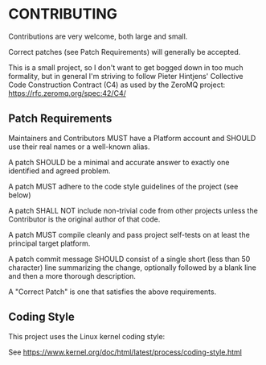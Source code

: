 # CONTRIBUTING

Contributions are very welcome, both large and small.

Correct patches (see Patch Requirements) will generally be accepted.

This is a small project, so I don't want to get bogged down in too much formality, but in general I'm striving to follow Pieter Hintjens' Collective Code Construction Contract (C4) as used by the ZeroMQ project: https://rfc.zeromq.org/spec:42/C4/

## Patch Requirements

  Maintainers and Contributors MUST have a Platform account and SHOULD use their real names or a well-known alias.

  A patch SHOULD be a minimal and accurate answer to exactly one identified and agreed problem.

  A patch MUST adhere to the code style guidelines of the project (see below)

  A patch SHALL NOT include non-trivial code from other projects unless the Contributor is the original author of that code.

  A patch MUST compile cleanly and pass project self-tests on at least the principal target platform.

  A patch commit message SHOULD consist of a single short (less than 50 character) line summarizing the change, optionally followed by a blank line and then a more thorough description.

  A "Correct Patch" is one that satisfies the above requirements.


## Coding Style

This project uses the Linux kernel coding style:

  See https://www.kernel.org/doc/html/latest/process/coding-style.html
